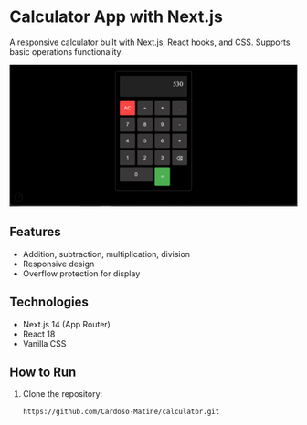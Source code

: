 #  Calculator App with Next.js

A responsive calculator built with Next.js, React hooks, and CSS. Supports basic operations functionality.

![Calculator Screenshot](/public/calculator-screenshot.png)

## Features
- Addition, subtraction, multiplication, division
- Responsive design
- Overflow protection for display

## Technologies
- Next.js 14 (App Router)
- React 18
- Vanilla CSS

## How to Run

1. Clone the repository:
   ```bash
   https://github.com/Cardoso-Matine/calculator.git